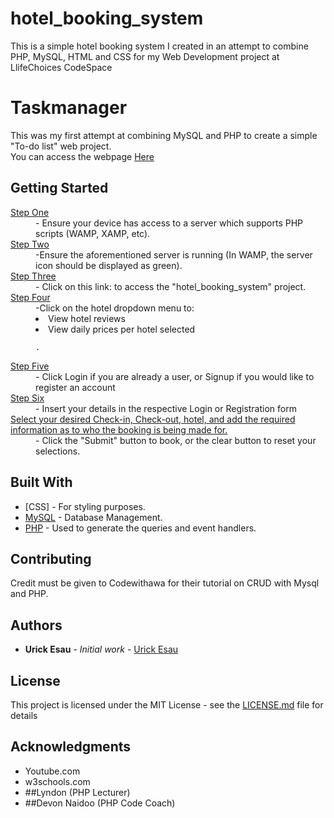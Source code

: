 # hotel_booking_system
This is a simple hotel booking system I created in an attempt to combine PHP, MySQL, HTML and CSS for my Web Development project at LlifeChoices CodeSpace

# Taskmanager

This was my first attempt at combining MySQL and PHP to create a simple "To-do list" web project. <br>
You can access the webpage <a href="https://urickesau1.github.io/hotel_booking_system/" target="_blank">Here</a>

## Getting Started

<dl>
  <u><dt>Step One</dt></u>
  <dd>- Ensure your device has access to a server which supports PHP scripts (WAMP, XAMP, etc).</dd>
  <u><dt>Step Two</dt></u>
  <dd>-Ensure the aforementioned server is running (In WAMP, the server icon should be displayed as green). </dd>
   <u><dt>Step Three</dt></u>
  <dd>- Click on this link: to access the "hotel_booking_system" project.</dd>
  <u><dt>Step Four</dt></u>
  <dd>-Click on the hotel dropdown menu to:
  	<li>View hotel reviews</li>
  	<li>View daily prices per hotel selected</li>

    .
   </dd>
   <u><dt>Step Five</dt></u>
  <dd>- Click Login if you are already a user, or Signup if you would like to register an account</dd>
  <u><dt>Step Six</dt></u>
  <dd>- Insert your details in the respective Login or Registration form</dd>
  <u><dt>Select your desired Check-in, Check-out, hotel, and add the required information as to who the booking is being made for.</dt></u>
  <dd>- Click the "Submit" button to book, or the clear button to reset your selections.</dd>
</dl>


## Built With

* [CSS] - For styling purposes.
* [MySQL](https://www.mysql.com/)  - Database Management.
* [PHP](https://www.php.net/) - Used to generate the queries and event handlers.

## Contributing

Credit must be given to Codewithawa for their tutorial on CRUD with Mysql and PHP.
## Authors

* **Urick Esau** - *Initial work* - [Urick Esau](https://github.com/urickesau1)


## License

This project is licensed under the MIT License - see the [LICENSE.md](LICENSE.md) file for details

## Acknowledgments

* Youtube.com
* w3schools.com
* ##Lyndon (PHP Lecturer)
* ##Devon Naidoo (PHP Code Coach)

